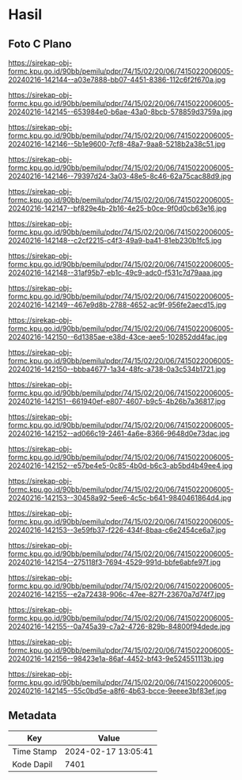 # Hasil

## Foto C Plano

https://sirekap-obj-formc.kpu.go.id/90bb/pemilu/pdpr/74/15/02/20/06/7415022006005-20240216-142144--a03e7888-bb07-4451-8386-112c6f2f670a.jpg

https://sirekap-obj-formc.kpu.go.id/90bb/pemilu/pdpr/74/15/02/20/06/7415022006005-20240216-142145--653984e0-b6ae-43a0-8bcb-578859d3759a.jpg

https://sirekap-obj-formc.kpu.go.id/90bb/pemilu/pdpr/74/15/02/20/06/7415022006005-20240216-142146--5b1e9600-7cf8-48a7-9aa8-5218b2a38c51.jpg

https://sirekap-obj-formc.kpu.go.id/90bb/pemilu/pdpr/74/15/02/20/06/7415022006005-20240216-142146--79397d24-3a03-48e5-8c46-62a75cac88d9.jpg

https://sirekap-obj-formc.kpu.go.id/90bb/pemilu/pdpr/74/15/02/20/06/7415022006005-20240216-142147--bf829e4b-2b16-4e25-b0ce-9f0d0cb63e16.jpg

https://sirekap-obj-formc.kpu.go.id/90bb/pemilu/pdpr/74/15/02/20/06/7415022006005-20240216-142148--c2cf2215-c4f3-49a9-ba41-81eb230b1fc5.jpg

https://sirekap-obj-formc.kpu.go.id/90bb/pemilu/pdpr/74/15/02/20/06/7415022006005-20240216-142148--31af95b7-eb1c-49c9-adc0-f531c7d79aaa.jpg

https://sirekap-obj-formc.kpu.go.id/90bb/pemilu/pdpr/74/15/02/20/06/7415022006005-20240216-142149--467e9d8b-2788-4652-ac9f-956fe2aecd15.jpg

https://sirekap-obj-formc.kpu.go.id/90bb/pemilu/pdpr/74/15/02/20/06/7415022006005-20240216-142150--6d1385ae-e38d-43ce-aee5-102852dd4fac.jpg

https://sirekap-obj-formc.kpu.go.id/90bb/pemilu/pdpr/74/15/02/20/06/7415022006005-20240216-142150--bbba4677-1a34-48fc-a738-0a3c534b1721.jpg

https://sirekap-obj-formc.kpu.go.id/90bb/pemilu/pdpr/74/15/02/20/06/7415022006005-20240216-142151--661940ef-e807-4607-b9c5-4b26b7a36817.jpg

https://sirekap-obj-formc.kpu.go.id/90bb/pemilu/pdpr/74/15/02/20/06/7415022006005-20240216-142152--ad066c19-2461-4a6e-8366-9648d0e73dac.jpg

https://sirekap-obj-formc.kpu.go.id/90bb/pemilu/pdpr/74/15/02/20/06/7415022006005-20240216-142152--e57be4e5-0c85-4b0d-b6c3-ab5bd4b49ee4.jpg

https://sirekap-obj-formc.kpu.go.id/90bb/pemilu/pdpr/74/15/02/20/06/7415022006005-20240216-142153--30458a92-5ee6-4c5c-b641-9840461864d4.jpg

https://sirekap-obj-formc.kpu.go.id/90bb/pemilu/pdpr/74/15/02/20/06/7415022006005-20240216-142153--3e59fb37-f226-434f-8baa-c6e2454ce6a7.jpg

https://sirekap-obj-formc.kpu.go.id/90bb/pemilu/pdpr/74/15/02/20/06/7415022006005-20240216-142154--275118f3-7694-4529-991d-bbfe6abfe97f.jpg

https://sirekap-obj-formc.kpu.go.id/90bb/pemilu/pdpr/74/15/02/20/06/7415022006005-20240216-142155--e2a72438-906c-47ee-827f-23670a7d74f7.jpg

https://sirekap-obj-formc.kpu.go.id/90bb/pemilu/pdpr/74/15/02/20/06/7415022006005-20240216-142155--0a745a39-c7a2-4726-829b-84800f94dede.jpg

https://sirekap-obj-formc.kpu.go.id/90bb/pemilu/pdpr/74/15/02/20/06/7415022006005-20240216-142156--98423e1a-86af-4452-bf43-9e524551113b.jpg

https://sirekap-obj-formc.kpu.go.id/90bb/pemilu/pdpr/74/15/02/20/06/7415022006005-20240216-142145--55c0bd5e-a8f6-4b63-bcce-9eeee3bf83ef.jpg


## Metadata

| Key        | Value               |
| ---------- | ------------------- |
| Time Stamp | 2024-02-17 13:05:41 |
| Kode Dapil | 7401                |



